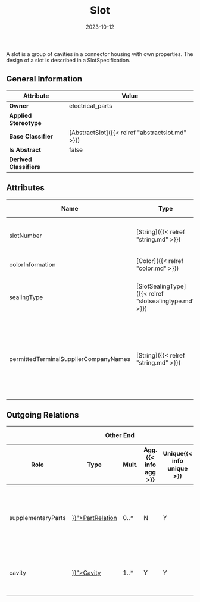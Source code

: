 ﻿---
title: Slot
toc: false
type: specs
date: "2023-10-12"
draft: false
specification: VEC
version: 2.1.0
documentType: "Recommendation"
elementType: Class
classes:
  - Slot
menu_name: vec-2.1.0
---
<p> A slot is a group of cavities in a connector housing with own properties. The design of a slot is described in a SlotSpecification.      </p>

## General Information

| Attribute               | Value |
|-------------------------|-------|
| **Owner**               | electrical_parts |
| **Applied Stereotype**  |   |
| **Base Classifier**     | [AbstractSlot]({{< relref "abstractslot.md" >}})<br/>  |
| **Is Abstract**         | false |
| **Derived Classifiers** |   |

## Attributes
|  Name  |  Type  |  Mult.  |  Description  |  Owning Classifier  |
|--------|--------|---------|---------------|--------------|
|slotNumber| [String]({{< relref "string.md" >}}) | 0..1 | <p>Specifies the number of the slot. This must be unique within a ConnectorHousingSpecification.  </p> | [AbstractSlot]({{< relref "abstractslot.md" >}}) |
|colorInformation| [Color]({{< relref "color.md" >}}) | 0..* | <p> Specifies the color of the slot.      </p> | [Slot]({{< relref "slot.md" >}}) |
|sealingType| [SlotSealingType]({{< relref "slotsealingtype.md" >}}) | 0..1 | <p> Specifies the type of the sealing of the slot, if sealed. The values are defined in an <i>OpenEnumeration</i>.      </p> | [Slot]({{< relref "slot.md" >}}) |
|permittedTerminalSupplierCompanyNames| [String]({{< relref "string.md" >}}) | 0..* | <p> If this attribute is defined, it is only permitted to use terminals of one of the listed terminal suppliers.      </p>      <p> The used company name shall be same as the one used as <i>PartVersion.companyName</i> for part numbers of this supplier.      </p> | [Slot]({{< relref "slot.md" >}}) |

## Outgoing Relations
<table>
    <thead>
        <tr>
           <th colspan="6">Other End</th>
           <th colspan="1">This End</th>
           <th colspan="1">General</th>
        </tr>
        <tr>
           <th>Role</th>
           <th>Type</th>
           <th>Mult.</th>
           <th>Agg.{{< info agg >}}</th>
           <th>Unique{{< info unique >}}</th>
           <th>Ordered{{< info ordered >}}</th>
           <th>Mult.</th>
           <th>Description</th>
        </tr>
    <thead>
    <tbody>
    <tr>
        <td>supplementaryParts</td>
        <td><a href="{{< relref "partrelation.md" >}}">PartRelation</a></td>
        <td>0..*</td>
        <td>N</td>
        <td>Y</td>
        <td>N</td>
        <td>0..*</td>
        <td><p> References the <i>PartRelations</i> that specify supplementary parts for this slot.      </p></td>
    </tr>
    <tr>
        <td>cavity</td>
        <td><a href="{{< relref "cavity.md" >}}">Cavity</a></td>
        <td>1..*</td>
        <td>Y</td>
        <td>Y</td>
        <td>N</td>
        <td>1</td>
        <td><p> Specifies the Cavities forming the Slot.      </p></td>
    </tr>
    </tbody>
</table>




